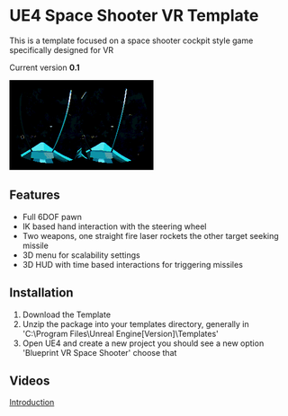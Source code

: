 UE4 Space Shooter VR Template
=============================
This is a template focused on a space shooter cockpit style game specifically designed for VR

Current version **0.1**

![SCREENSHOT](ScreenCapture.gif)

Features
--------
* Full 6DOF pawn
* IK based hand interaction with the steering wheel
* Two weapons, one straight fire laser rockets the other target seeking missile
* 3D menu for scalability settings
* 3D HUD with time based interactions for triggering missiles

Installation
------------
1. Download the Template
1. Unzip the package into your templates directory, generally in 'C:\Program Files\Unreal Engine[Version]\Templates'
1. Open UE4 and create a new project you should see a new option 'Blueprint VR Space Shooter' choose that

Videos
------
[Introduction](http://youtu.be/9Ks2LIDFMbY)
